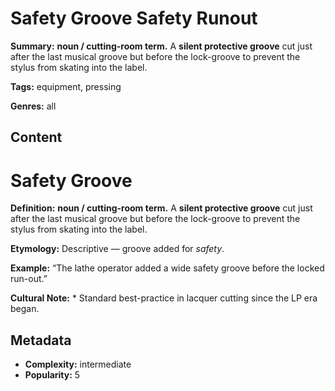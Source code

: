# Safety Groove Safety Runout

**Summary:** **noun / cutting-room term.** A **silent protective groove** cut just after the last musical groove but before the lock-groove to prevent the stylus from skating into the label.

**Tags:** equipment, pressing

**Genres:** all

## Content

# Safety Groove

**Definition:** **noun / cutting-room term.** A **silent protective groove** cut just after the last musical groove but before the lock-groove to prevent the stylus from skating into the label.

**Etymology:** Descriptive — groove added for *safety*.

**Example:** “The lathe operator added a wide safety groove before the locked run-out.”

**Cultural Note:** * Standard best-practice in lacquer cutting since the LP era began.

## Metadata

- **Complexity:** intermediate
- **Popularity:** 5

